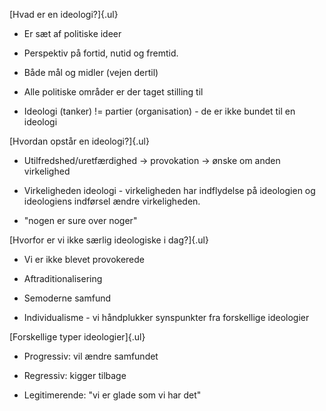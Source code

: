 [Hvad er en ideologi?]{.ul}

-   Er sæt af politiske ideer

-   Perspektiv på fortid, nutid og fremtid.

-   Både mål og midler (vejen dertil)

-   Alle politiske områder er der taget stilling til

-   Ideologi (tanker) != partier (organisation) - de er ikke bundet til
    en ideologi

[Hvordan opstår en ideologi?]{.ul}

-   Utilfredshed/uretfærdighed -\> provokation -\> ønske om anden
    virkelighed

-   Virkeligheden ideologi - virkeligheden har indflydelse på ideologien
    og ideologiens indførsel ændre virkeligheden.

-   "nogen er sure over noger"

[Hvorfor er vi ikke særlig ideologiske i dag?]{.ul}

-   Vi er ikke blevet provokerede

-   Aftraditionalisering

-   Semoderne samfund

-   Individualisme - vi håndplukker synspunkter fra forskellige
    ideologier

[Forskellige typer ideologier]{.ul}

-   Progressiv: vil ændre samfundet

-   Regressiv: kigger tilbage

-   Legitimerende: "vi er glade som vi har det"
